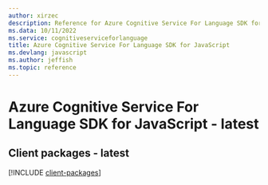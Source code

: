 ```yaml
---
author: xirzec
description: Reference for Azure Cognitive Service For Language SDK for JavaScript
ms.data: 10/11/2022
ms.service: cognitiveserviceforlanguage
title: Azure Cognitive Service For Language SDK for JavaScript
ms.devlang: javascript
ms.author: jeffish
ms.topic: reference
---
```

# Azure Cognitive Service For Language SDK for JavaScript - latest

## Client packages - latest
[!INCLUDE [client-packages](cognitive-service-for-language-client-index.md)]